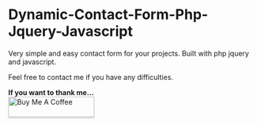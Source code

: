 # Dynamic-Contact-Form-Php-Jquery-Javascript
Very simple and easy contact form for your projects. Built with php jquery and javascript.

Feel free to contact me if you have any difficulties.

<strong>If you want to thank me...</strong>
<br>
<a href="https://www.buymeacoffee.com/drsjm" target="_blank">
	<img src="https://www.buymeacoffee.com/assets/img/custom_images/orange_img.png" alt="Buy Me A Coffee" style="height: 41px !important;width: 174px !important;box-shadow: 0px 3px 2px 0px rgba(190, 190, 190, 0.5) !important;-webkit-box-shadow: 0px 3px 2px 0px rgba(190, 190, 190, 0.5) !important;" >
</a>


